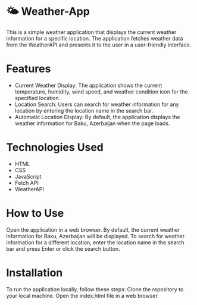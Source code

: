 # 🌤️ Weather-App
This is a simple weather application that displays the current weather information for a specific location. The application fetches weather data from the WeatherAPI and presents it to the user in a user-friendly interface.

# Features
- Current Weather Display: The application shows the current temperature, humidity, wind speed, and weather condition icon for the specified location.
- Location Search: Users can search for weather information for any location by entering the location name in the search bar.
- Automatic Location Display: By default, the application displays the weather information for Baku, Azerbaijan when the page loads.
# Technologies Used
- HTML
- CSS
- JavaScript
- Fetch API
- WeatherAPI
# How to Use
Open the application in a web browser.
By default, the current weather information for Baku, Azerbaijan will be displayed.
To search for weather information for a different location, enter the location name in the search bar and press Enter or click the search button.
# Installation
To run the application locally, follow these steps:
Clone the repository to your local machine.
Open the index.html file in a web browser.
